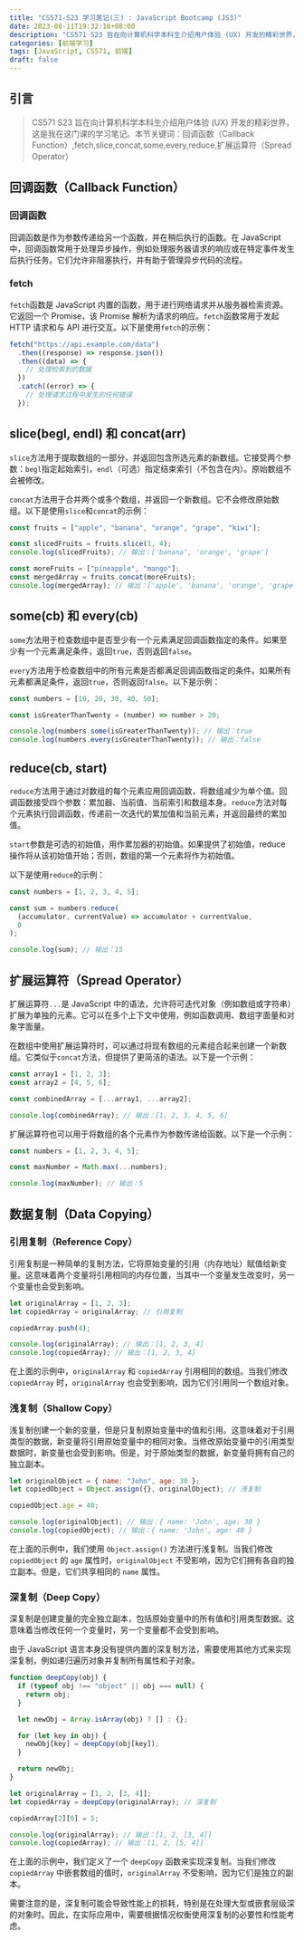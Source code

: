 ```yaml
---
title: "CS571-S23 学习笔记(三) : JavaScript Bootcamp (JS3)"
date: 2023-08-11T19:32:18+08:00
description: "CS571 S23 旨在向计算机科学本科生介绍用户体验 (UX) 开发的精彩世界，这是我在这门课的学习笔记。本节关键词：回调函数（Callback Function）,fetch,slice,concat,some,every,reduce,扩展运算符（Spread Operator）"
categories: [前端学习]
tags: [JavaScript, CS571, 前端]
draft: false
---
```


## 引言

> CS571 S23 旨在向计算机科学本科生介绍用户体验 (UX) 开发的精彩世界，这是我在这门课的学习笔记。本节关键词：回调函数（Callback Function）,fetch,slice,concat,some,every,reduce,扩展运算符（Spread Operator）

<!--more-->

## 回调函数（Callback Function）

### 回调函数

回调函数是作为参数传递给另一个函数，并在稍后执行的函数。在 JavaScript 中，回调函数常用于处理异步操作，例如处理服务器请求的响应或在特定事件发生后执行任务。它们允许非阻塞执行，并有助于管理异步代码的流程。

### fetch

`fetch`函数是 JavaScript 内置的函数，用于进行网络请求并从服务器检索资源。它返回一个 Promise，该 Promise 解析为请求的响应。`fetch`函数常用于发起 HTTP 请求和与 API 进行交互。以下是使用`fetch`的示例：

```javascript
fetch("https://api.example.com/data")
  .then((response) => response.json())
  .then((data) => {
    // 处理检索到的数据
  })
  .catch((error) => {
    // 处理请求过程中发生的任何错误
  });
```

## slice(begl, endl) 和 concat(arr)

`slice`方法用于提取数组的一部分，并返回包含所选元素的新数组。它接受两个参数：`begl`指定起始索引，`endl`（可选）指定结束索引（不包含在内）。原始数组不会被修改。

`concat`方法用于合并两个或多个数组，并返回一个新数组。它不会修改原始数组。以下是使用`slice`和`concat`的示例：

```javascript
const fruits = ["apple", "banana", "orange", "grape", "kiwi"];

const slicedFruits = fruits.slice(1, 4);
console.log(slicedFruits); // 输出：['banana', 'orange', 'grape']

const moreFruits = ["pineapple", "mango"];
const mergedArray = fruits.concat(moreFruits);
console.log(mergedArray); // 输出：['apple', 'banana', 'orange', 'grape', 'kiwi', 'pineapple', 'mango']
```

## some(cb) 和 every(cb)

`some`方法用于检查数组中是否至少有一个元素满足回调函数指定的条件。如果至少有一个元素满足条件，返回`true`，否则返回`false`。

`every`方法用于检查数组中的所有元素是否都满足回调函数指定的条件。如果所有元素都满足条件，返回`true`，否则返回`false`。以下是示例：

```javascript
const numbers = [10, 20, 30, 40, 50];

const isGreaterThanTwenty = (number) => number > 20;

console.log(numbers.some(isGreaterThanTwenty)); // 输出：true
console.log(numbers.every(isGreaterThanTwenty)); // 输出：false
```

## reduce(cb, start)

`reduce`方法用于通过对数组的每个元素应用回调函数，将数组减少为单个值。回调函数接受四个参数：累加器、当前值、当前索引和数组本身。`reduce`方法对每个元素执行回调函数，传递前一次迭代的累加值和当前元素，并返回最终的累加值。

`start`参数是可选的初始值，用作累加器的初始值。如果提供了初始值，reduce 操作将从该初始值开始；否则，数组的第一个元素将作为初始值。

以下是使用`reduce`的示例：

```javascript
const numbers = [1, 2, 3, 4, 5];

const sum = numbers.reduce(
  (accumulator, currentValue) => accumulator + currentValue,
  0
);

console.log(sum); // 输出：15
```

## 扩展运算符（Spread Operator）

扩展运算符`...`是 JavaScript 中的语法，允许将可迭代对象（例如数组或字符串）扩展为单独的元素。它可以在多个上下文中使用，例如函数调用、数组字面量和对象字面量。

在数组中使用扩展运算符时，可以通过将现有数组的元素组合起来创建一个新数组。它类似于`concat`方法，但提供了更简洁的语法。以下是一个示例：

```javascript
const array1 = [1, 2, 3];
const array2 = [4, 5, 6];

const combinedArray = [...array1, ...array2];

console.log(combinedArray); // 输出：[1, 2, 3, 4, 5, 6]
```

扩展运算符也可以用于将数组的各个元素作为参数传递给函数。以下是一个示例：

```javascript
const numbers = [1, 2, 3, 4, 5];

const maxNumber = Math.max(...numbers);

console.log(maxNumber); // 输出：5
```

## 数据复制（Data Copying）

### 引用复制（Reference Copy）

引用复制是一种简单的复制方法，它将原始变量的引用（内存地址）赋值给新变量。这意味着两个变量将引用相同的内存位置，当其中一个变量发生改变时，另一个变量也会受到影响。

```javascript
let originalArray = [1, 2, 3];
let copiedArray = originalArray; // 引用复制

copiedArray.push(4);

console.log(originalArray); // 输出：[1, 2, 3, 4]
console.log(copiedArray); // 输出：[1, 2, 3, 4]
```

在上面的示例中，`originalArray` 和 `copiedArray` 引用相同的数组。当我们修改 `copiedArray` 时，`originalArray` 也会受到影响，因为它们引用同一个数组对象。

### 浅复制（Shallow Copy）

浅复制创建一个新的变量，但是只复制原始变量中的值和引用。这意味着对于引用类型的数据，新变量将引用原始变量中的相同对象。当修改原始变量中的引用类型数据时，新变量也会受到影响。但是，对于原始类型的数据，新变量将拥有自己的独立副本。

```javascript
let originalObject = { name: "John", age: 30 };
let copiedObject = Object.assign({}, originalObject); // 浅复制

copiedObject.age = 40;

console.log(originalObject); // 输出：{ name: 'John', age: 30 }
console.log(copiedObject); // 输出：{ name: 'John', age: 40 }
```

在上面的示例中，我们使用 `Object.assign()` 方法进行浅复制。当我们修改 `copiedObject` 的 `age` 属性时，`originalObject` 不受影响，因为它们拥有各自的独立副本。但是，它们共享相同的 `name` 属性。

### 深复制（Deep Copy）

深复制是创建变量的完全独立副本，包括原始变量中的所有值和引用类型数据。这意味着当修改任何一个变量时，另一个变量都不会受到影响。

由于 JavaScript 语言本身没有提供内置的深复制方法，需要使用其他方式来实现深复制，例如递归遍历对象并复制所有属性和子对象。

```javascript
function deepCopy(obj) {
  if (typeof obj !== "object" || obj === null) {
    return obj;
  }

  let newObj = Array.isArray(obj) ? [] : {};

  for (let key in obj) {
    newObj[key] = deepCopy(obj[key]);
  }

  return newObj;
}

let originalArray = [1, 2, [3, 4]];
let copiedArray = deepCopy(originalArray); // 深复制

copiedArray[2][0] = 5;

console.log(originalArray); // 输出：[1, 2, [3, 4]]
console.log(copiedArray); // 输出：[1, 2, [5, 4]]
```

在上面的示例中，我们定义了一个 `deepCopy` 函数来实现深复制。当我们修改 `copiedArray` 中嵌套数组的值时，`originalArray` 不受影响，因为它们是独立的副本。

需要注意的是，深复制可能会导致性能上的损耗，特别是在处理大型或嵌套层级深的对象时。因此，在实际应用中，需要根据情况权衡使用深复制的必要性和性能考虑。

